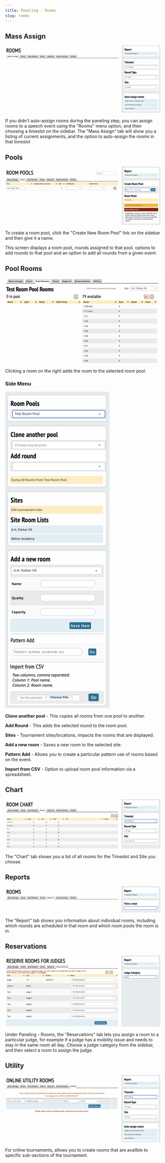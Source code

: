 ```yaml
---
title: Paneling - Rooms
slug: rooms
---
```


## Mass Assign

<img src="/screenshots/Paneling_-_Rooms_-_Mass_Assign.png"
title="Paneling_-_Rooms_-_Mass_Assign.png" />

If you didn't auto-assign rooms during the paneling step, you can assign
rooms to a speech event using the "Rooms" menu option, and then choosing
a timeslot on the sidebar. The "Mass Assign" tab will show you a listing
of current assignments, and the option to auto-assign the rooms in that
timeslot

## Pools

<img src="/screenshots/Paneling_-_Rooms_-_Pools.png"
title="Paneling_-_Rooms_-_Pools.png" />

To create a room pool, click the "Create New Room Pool" link on the
sidebar and then give it a name.

This screen displays a room pool, rounds assigned to that pool, options
to add rounds to that pool and an option to add all rounds from a given
event.

## Pool Rooms

<img src="/screenshots/Paneling_-_Rooms_-_Pool_Rooms.png"
title="Paneling_-_Rooms_-_Pool_Rooms.png" />

Clicking a room on the right adds the room to the selected room pool.

### Side Menu

<img src="/screenshots/Paneling_-_Rooms_-_Pool_Rooms_-_Options.png"
title="Paneling_-_Rooms_-_Pool_Rooms_-_Options.png" />

**Clone another pool** - This copies all rooms from one pool to another.

**Add Round** - This adds the selected round to the room pool.

**Sites** - Tournament sites/locations, impacts the rooms that are
displayed.

**Add a new room** - Saves a new room to the selected site.

**Pattern Add** - Allows you to create a particular pattern use of rooms
based on the event.

**Import from CSV** - Option to upload room pool information via a
spreadsheet.

## Chart

<img src="/screenshots/Paneling_-_Rooms_-_Pool_Rooms_-_Chart.png"
title="Paneling_-_Rooms_-_Pool_Rooms_-_Chart.png" />

The "Chart" tab shows you a list of all rooms for the Timeslot and Site
you choose.

## Reports

<img src="/screenshots/Paneling_-_Rooms_-_Pool_Rooms_-_Reports.png"
title="Paneling_-_Rooms_-_Pool_Rooms_-_Reports.png" />

The "Report" tab shows you information about individual rooms, including
which rounds are scheduled in that room and which room pools the room is
in.

## Reservations

<img src="/screenshots/Paneling_-_Rooms_-_Pool_Rooms_-_Reservations.png"
title="Paneling_-_Rooms_-_Pool_Rooms_-_Reservations.png" />

Under Paneling - Rooms, the "Reservations" tab lets you assign a room to
a particular judge, for example if a judge has a mobility issue and
needs to stay in the same room all day. Choose a judge category from the
sidebar, and then select a room to assign the judge.

## Utility

<img src="/screenshots/Paneling_-_Rooms_-_Pool_Rooms_-_Utility.png"
title="Paneling_-_Rooms_-_Pool_Rooms_-_Utility.png" />

For online tournaments, allows you to create rooms that are availble to
specific sub-sections of the tournament.
